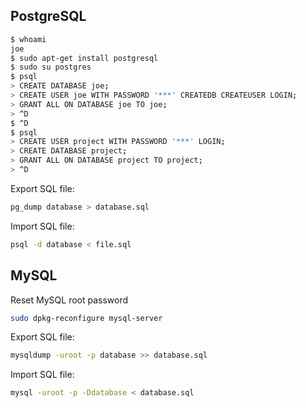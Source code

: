 PostgreSQL
----------

```bash
$ whoami 
joe
$ sudo apt-get install postgresql
$ sudo su postgres
$ psql
> CREATE DATABASE joe;
> CREATE USER joe WITH PASSWORD '***' CREATEDB CREATEUSER LOGIN;
> GRANT ALL ON DATABASE joe TO joe;
> ^D
$ ^D
$ psql  
> CREATE USER project WITH PASSWORD '***' LOGIN;
> CREATE DATABASE project;
> GRANT ALL ON DATABASE project TO project;
> ^D
```
Export SQL file:

```bash
pg_dump database > database.sql
```

Import SQL file:
```bash
psql -d database < file.sql 
```

MySQL
-----

Reset MySQL root password
```bash
sudo dpkg-reconfigure mysql-server
```

Export SQL file:

```bash
mysqldump -uroot -p database >> database.sql
```

Import SQL file:

```bash
mysql -uroot -p -Ddatabase < database.sql
```
